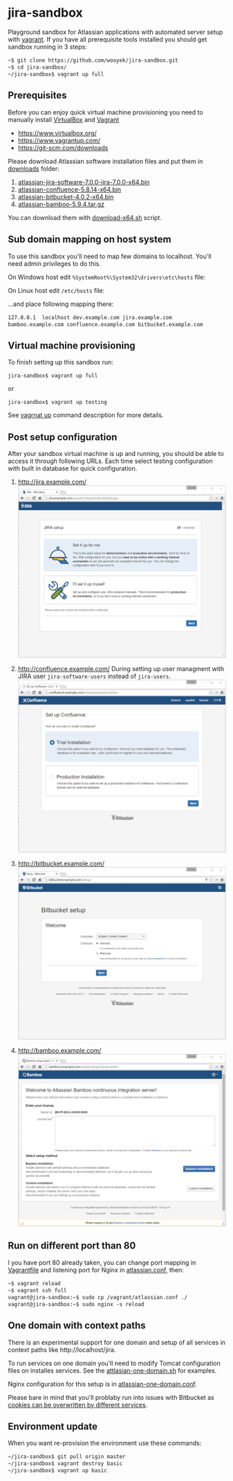 # jira-sandbox

Playground sandbox for Atlassian applications with automated server setup with [vagrant](https://www.vagrantup.com). 
If you have all prerequisite tools installed you should get sandbox running in 3 steps:

    ~$ git clone https://github.com/wooyek/jira-sandbox.git
    ~$ cd jira-sandbox/
    ~/jira-sandbox$ vagrant up full

## Prerequisites

Before you can enjoy quick virtual machine provisioning you need to manually install 
[VirtualBox](https://www.virtualbox.org/) and [Vagrant](https://www.vagrantup.com/) 

- https://www.virtualbox.org/
- https://www.vagrantup.com/
- https://git-scm.com/downloads

Please download Atlassian software installation files
and put them in [downloads](downloads) folder:

1. [atlassian-jira-software-7.0.0-jira-7.0.0-x64.bin](https://www.atlassian.com/software/jira/downloads/binary/atlassian-jira-software-7.0.0-jira-7.0.0-x64.bin)
1. [atlassian-confluence-5.8.14-x64.bin](https://www.atlassian.com/software/confluence/downloads/binary/atlassian-confluence-5.8.14-x64.bin)
2. [atlassian-bitbucket-4.0.2-x64.bin](https://www.atlassian.com/software/stash/downloads/binary/atlassian-bitbucket-4.0.2-x64.bin)
4. [atlassian-bamboo-5.9.4.tar.gz](https://www.atlassian.com/software/bamboo/downloads/binary/atlassian-bamboo-5.9.4.tar.gz)

You can download them with [download-x64.sh](download-x64.sh) script.

## Sub domain mapping on host system

To use this sandbox you'll need to map few domains to localhost. You'll need admin privileges to do this.

On Windows host edit `%SystemRoot%\System32\drivers\etc\hosts` file:

On Linux host edit `/etc/hosts` file:

…and place following mapping there:

    127.0.0.1  localhost dev.example.com jira.example.com bamboo.example.com confluence.example.com bitbucket.example.com

## Virtual machine provisioning

To finish setting up this sandbox run:

    jira-sandbox$ vagrant up full
    
or
    
    jira-sandbox$ vagrant up testing
    
See [vagrnat up](https://docs.vagrantup.com/v2/getting-started/index.html) command description for more details. 

## Post setup configuration
 
After your sandbox virtual machine is up and running, you should be able to access it through following URLs.
Each time select testing configuration with built in database for quick configuration.
 
1. http://jira.example.com/  
    <a href="http://jira.example.com/"><img src="doc/jira-setup.jpg"></a>
    
2. http://confluence.example.com/
    During setting up user managment with JIRA user `jira-software-users` instead of `jira-users`.
    <a href="http://jira.example.com/"><img src="doc/confluence-setup.jpg"></a>
    
    
3. http://bitbucket.example.com/  
    <a href="http://jira.example.com/"><img src="doc/bitbucket-setup.jpg"></a>

4. http://bamboo.example.com/  
    <a href="http://jira.example.com/"><img src="doc/bamboo-setup.jpg"></a>

## Run on different port than 80

I you have port 80 already taken, you can change port mapping in [Vagrantfile](Vagrantfile) 
and listening port for Nginx in [atlassian.conf](atlassian.conf), then:

    ~$ vagrant reload
    ~$ vagrant ssh full
    vagrant@jira-sandbox:~$ sudo cp /vagrant/atlassian.conf ./
    vagrant@jira-sandbox:~$ sudo nginx -s reload
    
## One domain with context paths

There is an experimental support for one domain and setup of all services in context paths like http://localhost/jira.

To run services on one domain you'll need to modify Tomcat configuration files on installes services. See the [attlasian-one-domain.sh](attlasian-one-domain.sh) for examples.

Nginx configuration for this setup is in [atlassian-one-domain.conf](atlassian-one-domain.conf).

Please bare in mind that you'll problaby run into issues with Bitbucket 
as [cookies can be overwritten by different services](https://confluence.atlassian.com/display/BitbucketServerKB/XSRF+Security+Token+Missing).
 
## Environment update

When you want re-provision the environment use these commands:

    ~/jira-sandbox$ git pull origin master
    ~/jira-sandbox$ vagrant destroy basic
    ~/jira-sandbox$ vagrant up basic
